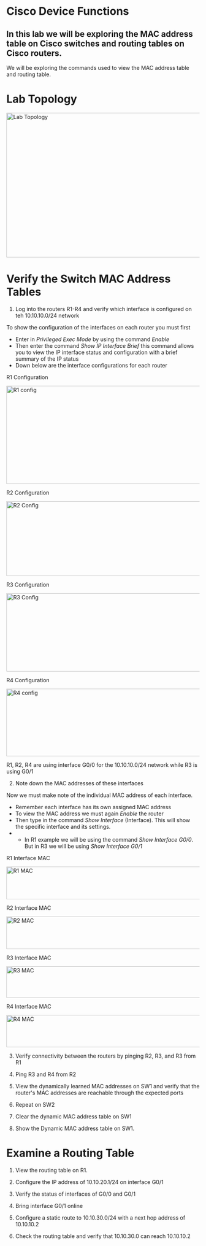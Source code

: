 # Cisco Device Functions

## In this lab we will be exploring the MAC address table on Cisco switches and routing tables on Cisco routers.

We will be exploring the commands used to view the MAC address table and routing table.

# Lab Topology
<img width="694" height="377" alt="Lab Topology" src="https://github.com/user-attachments/assets/0e823579-4673-4349-b0fe-335179cf8bf0" />


# Verify the Switch MAC Address Tables

1. Log into the routers R1-R4 and verify which interface is configured on teh 10.10.10.0/24 network

To show the configuration of the interfaces on each router you must first
- Enter in _Privileged Exec Mode_ by using the command _Enable_
- Then enter the command _Show IP Interface Brief_ this command allows you to view the IP interface status and configuration with a brief summary of the IP status
- Down below are the interface configurations for each router

R1 Configuration

<img width="641" height="256" alt="R1 config" src="https://github.com/user-attachments/assets/0ed6a75b-6c25-41c5-be50-f7f958388914" />

R2 Configuration

<img width="623" height="195" alt="R2 Config" src="https://github.com/user-attachments/assets/5f625840-7220-489a-8125-6ffd52c8d04c" />

R3 Configuration

<img width="660" height="204" alt="R3 Config" src="https://github.com/user-attachments/assets/1a8543e5-d00c-4a77-8c6e-9696b029ded9" />

R4 Configuration

<img width="632" height="176" alt="R4 config" src="https://github.com/user-attachments/assets/f83899bb-5d43-4220-8e9b-57a57044ba00" />

R1, R2, R4 are using interface G0/0 for the 10.10.10.0/24 network while R3 is using G0/1

2. Note down the MAC addresses of these interfaces

Now we must make note of the individual MAC address of each interface.
- Remember each interface has its own assigned MAC address
- To view the MAC address we must again _Enable_ the router
- Then type in the command _Show Interface_ (Interface). This will show the specific interface and its settings.
- - In R1 example we will be using the command _Show Interface G0/0_. But in R3 we will be using _Show Interface G0/1_

R1 Interface MAC

<img width="572" height="85" alt="R1 MAC" src="https://github.com/user-attachments/assets/411f6ddb-1100-4eb6-9071-9e17942e1efa" />

R2 Interface MAC

<img width="579" height="85" alt="R2 MAC" src="https://github.com/user-attachments/assets/f1a6cc61-2606-49bb-94e3-db6191d9cfd8" />

R3 Interface MAC

<img width="580" height="82" alt="R3 MAC" src="https://github.com/user-attachments/assets/c1a667a3-6183-4685-95da-6c7a134175a7" />

R4 Interface MAC

<img width="577" height="84" alt="R4 MAC" src="https://github.com/user-attachments/assets/4e46ba60-40b2-4ec5-90b5-33fcade3c545" />


3. Verify connectivity between the routers by pinging R2, R3, and R3 from R1

4. Ping R3 and R4 from R2

5. View the dynamically learned MAC addresses on SW1 and verify that the router's MAC addresses are reachable through the expected ports

6. Repeat on SW2

7. Clear the dynamic MAC address table on SW1

8. Show the Dynamic MAC address table on SW1.

# Examine a Routing Table

1. View the routing table on R1.

2. Configure the IP address of 10.10.20.1/24 on interface G0/1

3. Verify the status of interfaces of G0/0 and G0/1

4. Bring interface G0/1 online

5. Configure a static route to 10.10.30.0/24 with a next hop address of 10.10.10.2

6. Check the routing table and verify that 10.10.30.0 can reach 10.10.10.2
